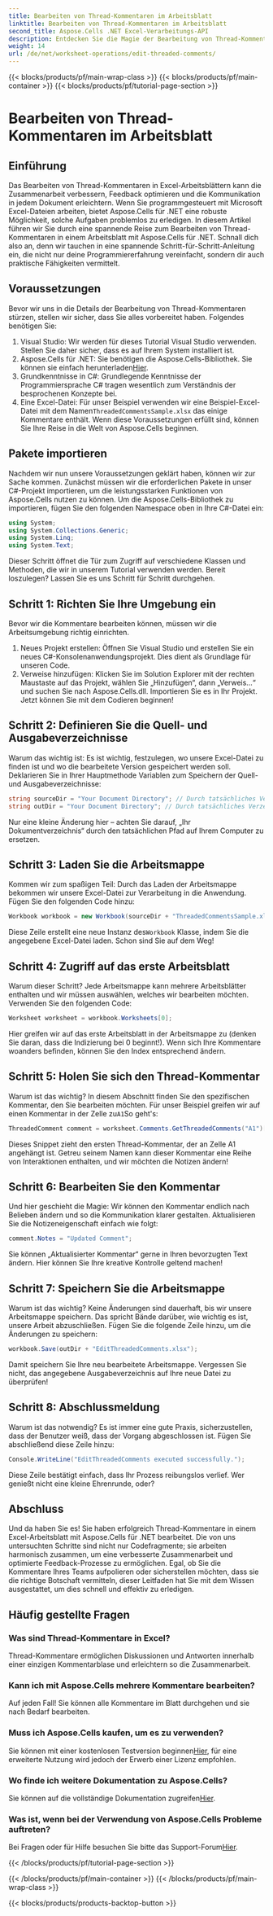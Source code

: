 ```yaml
---
title: Bearbeiten von Thread-Kommentaren im Arbeitsblatt
linktitle: Bearbeiten von Thread-Kommentaren im Arbeitsblatt
second_title: Aspose.Cells .NET Excel-Verarbeitungs-API
description: Entdecken Sie die Magie der Bearbeitung von Thread-Kommentaren in Excel mit Aspose.Cells für .NET! Folgen Sie unserer Schritt-für-Schritt-Anleitung und meistern Sie Ihre Dokumente mit Leichtigkeit.
weight: 14
url: /de/net/worksheet-operations/edit-threaded-comments/
---
```


{{< blocks/products/pf/main-wrap-class >}}
{{< blocks/products/pf/main-container >}}
{{< blocks/products/pf/tutorial-page-section >}}

# Bearbeiten von Thread-Kommentaren im Arbeitsblatt

## Einführung
Das Bearbeiten von Thread-Kommentaren in Excel-Arbeitsblättern kann die Zusammenarbeit verbessern, Feedback optimieren und die Kommunikation in jedem Dokument erleichtern. Wenn Sie programmgesteuert mit Microsoft Excel-Dateien arbeiten, bietet Aspose.Cells für .NET eine robuste Möglichkeit, solche Aufgaben problemlos zu erledigen. In diesem Artikel führen wir Sie durch eine spannende Reise zum Bearbeiten von Thread-Kommentaren in einem Arbeitsblatt mit Aspose.Cells für .NET. Schnall dich also an, denn wir tauchen in eine spannende Schritt-für-Schritt-Anleitung ein, die nicht nur deine Programmiererfahrung vereinfacht, sondern dir auch praktische Fähigkeiten vermittelt.
## Voraussetzungen
Bevor wir uns in die Details der Bearbeitung von Thread-Kommentaren stürzen, stellen wir sicher, dass Sie alles vorbereitet haben. Folgendes benötigen Sie:
1. Visual Studio: Wir werden für dieses Tutorial Visual Studio verwenden. Stellen Sie daher sicher, dass es auf Ihrem System installiert ist.
2.  Aspose.Cells für .NET: Sie benötigen die Aspose.Cells-Bibliothek. Sie können sie einfach herunterladen[Hier](https://releases.aspose.com/cells/net/).
3. Grundkenntnisse in C#: Grundlegende Kenntnisse der Programmiersprache C# tragen wesentlich zum Verständnis der besprochenen Konzepte bei.
4.  Eine Excel-Datei: Für unser Beispiel verwenden wir eine Beispiel-Excel-Datei mit dem Namen`ThreadedCommentsSample.xlsx` das einige Kommentare enthält.
Wenn diese Voraussetzungen erfüllt sind, können Sie Ihre Reise in die Welt von Aspose.Cells beginnen.
## Pakete importieren
Nachdem wir nun unsere Voraussetzungen geklärt haben, können wir zur Sache kommen. Zunächst müssen wir die erforderlichen Pakete in unser C#-Projekt importieren, um die leistungsstarken Funktionen von Aspose.Cells nutzen zu können.
Um die Aspose.Cells-Bibliothek zu importieren, fügen Sie den folgenden Namespace oben in Ihre C#-Datei ein:
```csharp
using System;
using System.Collections.Generic;
using System.Linq;
using System.Text;
```
Dieser Schritt öffnet die Tür zum Zugriff auf verschiedene Klassen und Methoden, die wir in unserem Tutorial verwenden werden. 
Bereit loszulegen? Lassen Sie es uns Schritt für Schritt durchgehen.
## Schritt 1: Richten Sie Ihre Umgebung ein
Bevor wir die Kommentare bearbeiten können, müssen wir die Arbeitsumgebung richtig einrichten.
1. Neues Projekt erstellen: Öffnen Sie Visual Studio und erstellen Sie ein neues C#-Konsolenanwendungsprojekt. Dies dient als Grundlage für unseren Code.
2. Verweise hinzufügen: Klicken Sie im Solution Explorer mit der rechten Maustaste auf das Projekt, wählen Sie „Hinzufügen“, dann „Verweis…“ und suchen Sie nach Aspose.Cells.dll. Importieren Sie es in Ihr Projekt. 
Jetzt können Sie mit dem Codieren beginnen!
## Schritt 2: Definieren Sie die Quell- und Ausgabeverzeichnisse
Warum das wichtig ist: Es ist wichtig, festzulegen, wo unsere Excel-Datei zu finden ist und wo die bearbeitete Version gespeichert werden soll.
Deklarieren Sie in Ihrer Hauptmethode Variablen zum Speichern der Quell- und Ausgabeverzeichnisse:
```csharp
string sourceDir = "Your Document Directory"; // Durch tatsächliches Verzeichnis ersetzen
string outDir = "Your Document Directory"; // Durch tatsächliches Verzeichnis ersetzen
```
Nur eine kleine Änderung hier – achten Sie darauf, „Ihr Dokumentverzeichnis“ durch den tatsächlichen Pfad auf Ihrem Computer zu ersetzen. 
## Schritt 3: Laden Sie die Arbeitsmappe
Kommen wir zum spaßigen Teil: Durch das Laden der Arbeitsmappe bekommen wir unsere Excel-Datei zur Verarbeitung in die Anwendung.
Fügen Sie den folgenden Code hinzu:
```csharp
Workbook workbook = new Workbook(sourceDir + "ThreadedCommentsSample.xlsx");
```
 Diese Zeile erstellt eine neue Instanz des`Workbook` Klasse, indem Sie die angegebene Excel-Datei laden. Schon sind Sie auf dem Weg!
## Schritt 4: Zugriff auf das erste Arbeitsblatt
Warum dieser Schritt? Jede Arbeitsmappe kann mehrere Arbeitsblätter enthalten und wir müssen auswählen, welches wir bearbeiten möchten.
Verwenden Sie den folgenden Code:
```csharp
Worksheet worksheet = workbook.Worksheets[0];
```
Hier greifen wir auf das erste Arbeitsblatt in der Arbeitsmappe zu (denken Sie daran, dass die Indizierung bei 0 beginnt!). Wenn sich Ihre Kommentare woanders befinden, können Sie den Index entsprechend ändern.
## Schritt 5: Holen Sie sich den Thread-Kommentar
Warum ist das wichtig? In diesem Abschnitt finden Sie den spezifischen Kommentar, den Sie bearbeiten möchten.
 Für unser Beispiel greifen wir auf einen Kommentar in der Zelle zu`A1`So geht's:
```csharp
ThreadedComment comment = worksheet.Comments.GetThreadedComments("A1")[0];
```
Dieses Snippet zieht den ersten Thread-Kommentar, der an Zelle A1 angehängt ist. Getreu seinem Namen kann dieser Kommentar eine Reihe von Interaktionen enthalten, und wir möchten die Notizen ändern!
## Schritt 6: Bearbeiten Sie den Kommentar
Und hier geschieht die Magie: Wir können den Kommentar endlich nach Belieben ändern und so die Kommunikation klarer gestalten.
Aktualisieren Sie die Notizeneigenschaft einfach wie folgt:
```csharp
comment.Notes = "Updated Comment";
```
Sie können „Aktualisierter Kommentar“ gerne in Ihren bevorzugten Text ändern. Hier können Sie Ihre kreative Kontrolle geltend machen!
## Schritt 7: Speichern Sie die Arbeitsmappe
Warum ist das wichtig? Keine Änderungen sind dauerhaft, bis wir unsere Arbeitsmappe speichern. Das spricht Bände darüber, wie wichtig es ist, unsere Arbeit abzuschließen.
Fügen Sie die folgende Zeile hinzu, um die Änderungen zu speichern:
```csharp
workbook.Save(outDir + "EditThreadedComments.xlsx");
```
Damit speichern Sie Ihre neu bearbeitete Arbeitsmappe. Vergessen Sie nicht, das angegebene Ausgabeverzeichnis auf Ihre neue Datei zu überprüfen!
## Schritt 8: Abschlussmeldung
Warum ist das notwendig? Es ist immer eine gute Praxis, sicherzustellen, dass der Benutzer weiß, dass der Vorgang abgeschlossen ist.
Fügen Sie abschließend diese Zeile hinzu:
```csharp
Console.WriteLine("EditThreadedComments executed successfully.");
```
Diese Zeile bestätigt einfach, dass Ihr Prozess reibungslos verlief. Wer genießt nicht eine kleine Ehrenrunde, oder?
## Abschluss
Und da haben Sie es! Sie haben erfolgreich Thread-Kommentare in einem Excel-Arbeitsblatt mit Aspose.Cells für .NET bearbeitet. Die von uns untersuchten Schritte sind nicht nur Codefragmente; sie arbeiten harmonisch zusammen, um eine verbesserte Zusammenarbeit und optimierte Feedback-Prozesse zu ermöglichen. Egal, ob Sie die Kommentare Ihres Teams aufpolieren oder sicherstellen möchten, dass sie die richtige Botschaft vermitteln, dieser Leitfaden hat Sie mit dem Wissen ausgestattet, um dies schnell und effektiv zu erledigen.
## Häufig gestellte Fragen
### Was sind Thread-Kommentare in Excel?
Thread-Kommentare ermöglichen Diskussionen und Antworten innerhalb einer einzigen Kommentarblase und erleichtern so die Zusammenarbeit.
### Kann ich mit Aspose.Cells mehrere Kommentare bearbeiten?
Auf jeden Fall! Sie können alle Kommentare im Blatt durchgehen und sie nach Bedarf bearbeiten.
### Muss ich Aspose.Cells kaufen, um es zu verwenden?
 Sie können mit einer kostenlosen Testversion beginnen[Hier](https://releases.aspose.com/), für eine erweiterte Nutzung wird jedoch der Erwerb einer Lizenz empfohlen.
### Wo finde ich weitere Dokumentation zu Aspose.Cells?
 Sie können auf die vollständige Dokumentation zugreifen[Hier](https://reference.aspose.com/cells/net/).
### Was ist, wenn bei der Verwendung von Aspose.Cells Probleme auftreten?
Bei Fragen oder für Hilfe besuchen Sie bitte das Support-Forum[Hier](https://forum.aspose.com/c/cells/9).

{{< /blocks/products/pf/tutorial-page-section >}}

{{< /blocks/products/pf/main-container >}}
{{< /blocks/products/pf/main-wrap-class >}}

{{< blocks/products/products-backtop-button >}}
